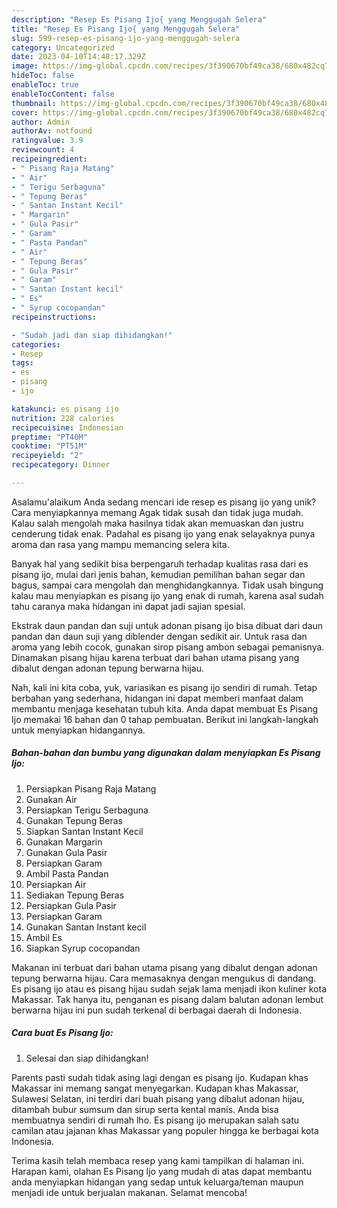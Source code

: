 ```yaml
---
description: "Resep Es Pisang Ijo{ yang Menggugah Selera"
title: "Resep Es Pisang Ijo{ yang Menggugah Selera"
slug: 599-resep-es-pisang-ijo-yang-menggugah-selera
category: Uncategorized
date: 2023-04-10T14:48:17.329Z
image: https://img-global.cpcdn.com/recipes/3f390670bf49ca38/680x482cq70/es-pisang-ijo-foto-resep-utama.jpg
hideToc: false
enableToc: true
enableTocContent: false
thumbnail: https://img-global.cpcdn.com/recipes/3f390670bf49ca38/680x482cq70/es-pisang-ijo-foto-resep-utama.jpg
cover: https://img-global.cpcdn.com/recipes/3f390670bf49ca38/680x482cq70/es-pisang-ijo-foto-resep-utama.jpg
author: Admin
authorAv: notfound
ratingvalue: 3.9
reviewcount: 4
recipeingredient:
- " Pisang Raja Matang"
- " Air"
- " Terigu Serbaguna"
- " Tepung Beras"
- " Santan Instant Kecil"
- " Margarin"
- " Gula Pasir"
- " Garam"
- " Pasta Pandan"
- " Air"
- " Tepung Beras"
- " Gula Pasir"
- " Garam"
- " Santan Instant kecil"
- " Es"
- " Syrup cocopandan"
recipeinstructions:

- "Sudah jadi dan siap dihidangkan!"
categories:
- Resep
tags:
- es
- pisang
- ijo

katakunci: es pisang ijo 
nutrition: 228 calories
recipecuisine: Indonesian
preptime: "PT40M"
cooktime: "PT51M"
recipeyield: "2"
recipecategory: Dinner

---
```



Asalamu'alaikum Anda sedang mencari ide resep es pisang ijo yang unik? Cara menyiapkannya memang Agak tidak susah dan tidak juga mudah. Kalau salah mengolah maka hasilnya tidak akan memuaskan dan justru cenderung tidak enak. Padahal es pisang ijo yang enak selayaknya punya aroma dan rasa yang mampu memancing selera kita.


Banyak hal yang sedikit bisa berpengaruh terhadap kualitas rasa dari es pisang ijo, mulai dari jenis bahan, kemudian pemilihan bahan segar dan bagus, sampai cara mengolah dan menghidangkannya. Tidak usah bingung kalau mau menyiapkan es pisang ijo yang enak di rumah, karena asal sudah tahu caranya maka hidangan ini dapat jadi sajian spesial.

Ekstrak daun pandan dan suji untuk adonan pisang ijo bisa dibuat dari daun pandan dan daun suji yang diblender dengan sedikit air. Untuk rasa dan aroma yang lebih cocok, gunakan sirop pisang ambon sebagai pemanisnya. Dinamakan pisang hijau karena terbuat dari bahan utama pisang yang dibalut dengan adonan tepung berwarna hijau.


Nah, kali ini kita coba, yuk, variasikan es pisang ijo sendiri di rumah. Tetap berbahan yang sederhana, hidangan ini dapat memberi manfaat dalam membantu menjaga kesehatan tubuh kita. Anda dapat membuat Es Pisang Ijo memakai 16 bahan dan 0 tahap pembuatan. Berikut ini langkah-langkah untuk menyiapkan hidangannya.

<!--inarticleads1-->

##### Bahan-bahan dan bumbu yang digunakan dalam menyiapkan Es Pisang Ijo:

1. Persiapkan  Pisang Raja Matang
1. Gunakan  Air
1. Persiapkan  Terigu Serbaguna
1. Gunakan  Tepung Beras
1. Siapkan  Santan Instant Kecil
1. Gunakan  Margarin
1. Gunakan  Gula Pasir
1. Persiapkan  Garam
1. Ambil  Pasta Pandan
1. Persiapkan  Air
1. Sediakan  Tepung Beras
1. Persiapkan  Gula Pasir
1. Persiapkan  Garam
1. Gunakan  Santan Instant kecil
1. Ambil  Es
1. Siapkan  Syrup cocopandan


Makanan ini terbuat dari bahan utama pisang yang dibalut dengan adonan tepung berwarna hijau. Cara memasaknya dengan mengukus di dandang. Es pisang ijo atau es pisang hijau sudah sejak lama menjadi ikon kuliner kota Makassar. Tak hanya itu, penganan es pisang dalam balutan adonan lembut berwarna hijau ini pun sudah terkenal di berbagai daerah di Indonesia. 

<!--inarticleads2-->

##### Cara buat Es Pisang Ijo:


1. Selesai dan siap dihidangkan!

Parents pasti sudah tidak asing lagi dengan es pisang ijo. Kudapan khas Makassar ini memang sangat menyegarkan. Kudapan khas Makassar, Sulawesi Selatan, ini terdiri dari buah pisang yang dibalut adonan hijau, ditambah bubur sumsum dan sirup serta kental manis. Anda bisa membuatnya sendiri di rumah lho. Es pisang ijo merupakan salah satu camilan atau jajanan khas Makassar yang populer hingga ke berbagai kota Indonesia. 

Terima kasih telah membaca resep yang kami tampilkan di halaman ini. Harapan kami, olahan Es Pisang Ijo yang mudah di atas dapat membantu anda menyiapkan hidangan yang sedap untuk keluarga/teman maupun menjadi ide untuk berjualan makanan. Selamat mencoba!
